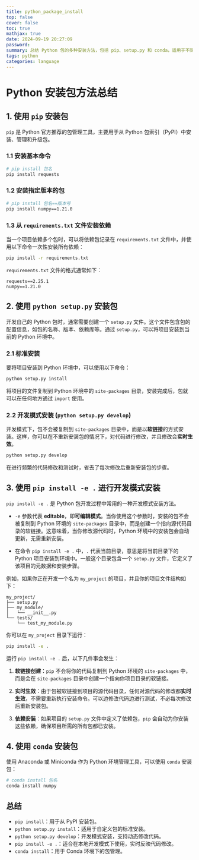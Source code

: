 ```yaml
---
title: python_package_install
top: false
cover: false
toc: true
mathjax: true
date: 2024-09-19 20:27:09
password:
summary: 总结 Python 包的多种安装方法，包括 pip、setup.py 和 conda，适用于不同开发和环境管理场景。
tags: python
categories: language
---
```



# Python 安装包方法总结

## 1. 使用 `pip` 安装包

`pip` 是 Python 官方推荐的包管理工具，主要用于从 Python 包索引（PyPI）中安装、管理和升级包。

### 1.1 安装基本命令

```bash
# pip install 包名
pip install requests
```

### 1.2 安装指定版本的包

```bash
# pip install 包名==版本号
pip install numpy==1.21.0
```


### 1.3 从 `requirements.txt` 文件安装依赖

当一个项目依赖多个包时，可以将依赖包记录在 `requirements.txt` 文件中，并使用以下命令一次性安装所有依赖：

```bash
pip install -r requirements.txt
```

`requirements.txt` 文件的格式通常如下：
```
requests==2.25.1
numpy==1.21.0
```



## 2. 使用 `python setup.py` 安装包

开发自己的 Python 包时，通常需要创建一个 `setup.py` 文件。这个文件包含包的配置信息，如包的名称、版本、依赖库等。通过 `setup.py`，可以将项目安装到当前的 Python 环境中。

### 2.1 标准安装

要将项目安装到 Python 环境中，可以使用以下命令：
```bash
python setup.py install
```

将项目的文件复制到 Python 环境中的 `site-packages` 目录，安装完成后，包就可以在任何地方通过 `import` 使用。

### 2.2 开发模式安装 (`python setup.py develop`)

开发模式下，包不会被复制到 `site-packages` 目录中，而是以**软链接**的方式安装。这样，你可以在不重新安装包的情况下，对代码进行修改，并且修改会**实时生效**。

```bash
python setup.py develop
```

在进行频繁的代码修改和测试时，省去了每次修改后重新安装包的步骤。



## 3. 使用 `pip install -e .` 进行开发模式安装

`pip install -e .` 是 Python 包开发过程中常用的一种开发模式安装方法。

- `-e` 参数代表 **editable**，即**可编辑模式**。当你使用这个参数时，安装的包不会被复制到 Python 环境的 `site-packages` 目录中，而是创建一个指向源代码目录的软链接。这意味着，当你修改源代码时，Python 环境中的安装包会自动更新，无需重新安装。

- 在命令 `pip install -e .` 中，`.` 代表当前目录，意思是将当前目录下的 Python 项目安装到环境中。一般这个目录包含一个 `setup.py` 文件，它定义了该项目的元数据和安装步骤。

例如，如果你正在开发一个名为 `my_project` 的项目，并且你的项目文件结构如下：

```
my_project/
├── setup.py
├── my_module/
│   └── __init__.py
└── tests/
    └── test_my_module.py
```

你可以在 `my_project` 目录下运行：
```bash
pip install -e .
```

运行 `pip install -e .` 后，以下几件事会发生：

1. **软链接创建**：`pip` 不会将你的代码复制到 Python 环境的 `site-packages` 中，而是会在 `site-packages` 目录中创建一个指向你项目目录的软链接。
   
2. **实时生效**：由于包被软链接到项目的源代码目录，任何对源代码的修改都**实时生效**，不需要重新执行安装命令。可以边修改代码边进行测试，不必每次修改后重新安装包。

3. **依赖安装**：如果项目的 `setup.py` 文件中定义了依赖包，`pip` 会自动为你安装这些依赖，确保项目所需的所有包都已安装。



## 4. 使用 `conda` 安装包

使用 Anaconda 或 Miniconda 作为 Python 环境管理工具，可以使用 `conda` 安装包：

```bash
# conda install 包名
conda install numpy
```



## 总结

- `pip install`：用于从 PyPI 安装包。
- `python setup.py install`：适用于自定义包的标准安装。
- `python setup.py develop`：开发模式安装，支持动态修改代码。
- `pip install -e .`：适合在本地开发模式下使用，实时反映代码修改。
- `conda install`：用于 Conda 环境下的包管理。
